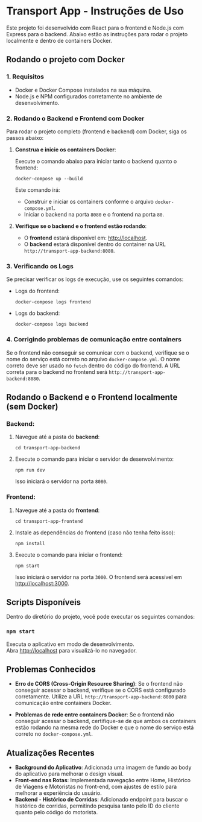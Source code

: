 # Transport App - Instruções de Uso

Este projeto foi desenvolvido com React para o frontend e Node.js com Express para o backend. Abaixo estão as instruções para rodar o projeto localmente e dentro de containers Docker.

## Rodando o projeto com Docker

### 1. Requisitos

- Docker e Docker Compose instalados na sua máquina.
- Node.js e NPM configurados corretamente no ambiente de desenvolvimento.

### 2. Rodando o Backend e Frontend com Docker

Para rodar o projeto completo (frontend e backend) com Docker, siga os passos abaixo:

1. **Construa e inicie os containers Docker**:

   Execute o comando abaixo para iniciar tanto o backend quanto o frontend:

   ```
   docker-compose up --build
   ```

   Este comando irá:
   - Construir e iniciar os containers conforme o arquivo `docker-compose.yml`.
   - Iniciar o backend na porta `8080` e o frontend na porta `80`.

2. **Verifique se o backend e o frontend estão rodando**:

   - O **frontend** estará disponível em: [http://localhost](http://localhost).
   - O **backend** estará disponível dentro do container na URL `http://transport-app-backend:8080`.

### 3. Verificando os Logs

Se precisar verificar os logs de execução, use os seguintes comandos:

- Logs do frontend:
  ```
  docker-compose logs frontend
  ```

- Logs do backend:
  ```
  docker-compose logs backend
  ```

### 4. Corrigindo problemas de comunicação entre containers

Se o frontend não conseguir se comunicar com o backend, verifique se o nome do serviço está correto no arquivo `docker-compose.yml`. O nome correto deve ser usado no `fetch` dentro do código do frontend. A URL correta para o backend no frontend será `http://transport-app-backend:8080`.

## Rodando o Backend e o Frontend localmente (sem Docker)

### Backend:

1. Navegue até a pasta do **backend**:
   ```
   cd transport-app-backend
   ```

2. Execute o comando para iniciar o servidor de desenvolvimento:
   ```
   npm run dev
   ```

   Isso iniciará o servidor na porta `8080`.

### Frontend:

1. Navegue até a pasta do **frontend**:
   ```
   cd transport-app-frontend
   ```

2. Instale as dependências do frontend (caso não tenha feito isso):
   ```
   npm install
   ```

3. Execute o comando para iniciar o frontend:
   ```
   npm start
   ```

   Isso iniciará o servidor na porta `3000`. O frontend será acessível em [http://localhost:3000](http://localhost:3000).

## Scripts Disponíveis

Dentro do diretório do projeto, você pode executar os seguintes comandos:

### `npm start`

Executa o aplicativo em modo de desenvolvimento.\
Abra [http://localhost](http://localhost) para visualizá-lo no navegador.

## Problemas Conhecidos

- **Erro de CORS (Cross-Origin Resource Sharing)**: Se o frontend não conseguir acessar o backend, verifique se o CORS está configurado corretamente. Utilize a URL `http://transport-app-backend:8080` para comunicação entre containers Docker.

- **Problemas de rede entre containers Docker**: Se o frontend não conseguir acessar o backend, certifique-se de que ambos os containers estão rodando na mesma rede do Docker e que o nome do serviço está correto no `docker-compose.yml`.

## Atualizações Recentes

- **Background do Aplicativo**: Adicionada uma imagem de fundo ao body do aplicativo para melhorar o design visual.
- **Front-end nas Rotas**: Implementada navegação entre Home, Histórico de Viagens e Motoristas no front-end, com ajustes de estilo para melhorar a experiência do usuário.
- **Backend - Histórico de Corridas**: Adicionado endpoint para buscar o histórico de corridas, permitindo pesquisa tanto pelo ID do cliente quanto pelo código do motorista.
